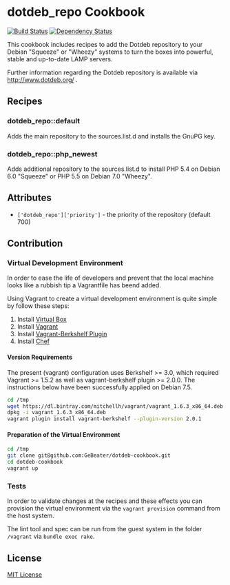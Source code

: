 dotdeb_repo Cookbook
====================

[![Build Status](https://secure.travis-ci.org/GeBeater/dotdeb-cookbook.png)](http://travis-ci.org/GeBeater/dotdeb-cookbook)
[![Dependency Status](https://www.versioneye.com/user/projects/53b44b900d5bb8b32d00001c/badge.png)](https://www.versioneye.com/user/projects/53b44b900d5bb8b32d00001c)

This cookbook includes recipes to add the Dotdeb repository to your Debian "Squeeze" or
"Wheezy" systems to turn the boxes into powerful, stable and up-to-date LAMP servers.

Further information regarding the Dotdeb repository is available via http://www.dotdeb.org/ .

Recipes
-------

### dotdeb_repo::default

Adds the main repository to the sources.list.d and installs the GnuPG key.

### dotdeb_repo::php_newest

Adds additional repository to the sources.list.d to install PHP 5.4 on Debian 6.0 "Squeeze" or PHP 5.5 on Debian 7.0 "Wheezy".

Attributes
----------
* `['dotdeb_repo']['priority']` - the priority of the repository (default 700)

Contribution
------------

### Virtual Development Environment

In order to ease the life of developers and prevent that the local machine looks like a rubbish
tip a Vagrantfile has beend added.

Using Vagrant to create a virtual development environment is quite simple by follow these steps:

1. Install [Virtual Box](https://www.virtualbox.org/wiki/Downloads)
2. Install [Vagrant](http://downloads.vagrantup.com/)
3. Install [Vagrant-Berkshelf Plugin](https://github.com/riotgames/vagrant-berkshelf)
4. Install [Chef](http://www.opscode.com/chef/install/)

#### Version Requirements

The present (vagrant) configuration uses Berkshelf >= 3.0, which required Vagrant >= 1.5.2 as well as
vagrant-berkshelf plugin >= 2.0.0. The instructions below have been successfully applied on Debian 7.5.

```bash
cd /tmp
wget https://dl.bintray.com/mitchellh/vagrant/vagrant_1.6.3_x86_64.deb
dpkg -i vagrant_1.6.3_x86_64.deb
vagrant plugin install vagrant-berkshelf --plugin-version 2.0.1
```

#### Preparation of the Virtual Environment

```bash
cd /tmp
git clone git@github.com:GeBeater/dotdeb-cookbook.git
cd dotdeb-cookbook
vagrant up
```

### Tests

In order to validate changes at the recipes and these effects you can provision the
virtual environment via the `vagrant provision` command from the host system.

The lint tool and spec can be run from the guest system in the folder `/vagrant` via `bundle exec rake`.

## License

[MIT License](LICENSE.txt)
